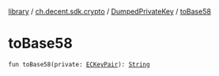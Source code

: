 [library](../../index.md) / [ch.decent.sdk.crypto](../index.md) / [DumpedPrivateKey](index.md) / [toBase58](./to-base58.md)

# toBase58

`fun toBase58(private: `[`ECKeyPair`](../-e-c-key-pair/index.md)`): `[`String`](https://kotlinlang.org/api/latest/jvm/stdlib/kotlin/-string/index.html)